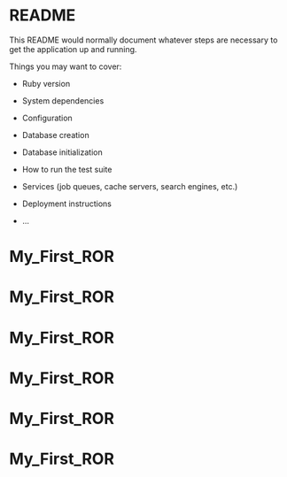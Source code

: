 # README

This README would normally document whatever steps are necessary to get the
application up and running.

Things you may want to cover:

* Ruby version

* System dependencies

* Configuration

* Database creation

* Database initialization

* How to run the test suite

* Services (job queues, cache servers, search engines, etc.)

* Deployment instructions

* ...
# My_First_ROR
# My_First_ROR
# My_First_ROR
# My_First_ROR
# My_First_ROR
# My_First_ROR
